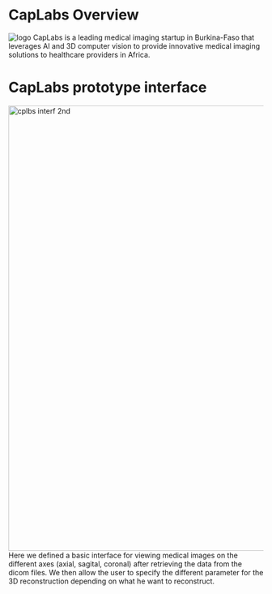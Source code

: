 # CapLabs Overview
![logo](https://github.com/CapLabs-ai/MVP/assets/138379514/6bc623dc-0bd1-4ded-b376-ce54e5426946)
CapLabs is a leading medical imaging startup in Burkina-Faso that leverages AI and 3D computer vision to provide innovative medical imaging solutions to healthcare providers in Africa.

# CapLabs prototype interface
<img width="878" alt="cplbs interf 2nd" src="https://github.com/CapLabs-ai/MVP/assets/92258644/1550a003-8317-4e21-a13b-5f043c22e4dc">
Here we defined a basic interface for viewing medical images on the different axes (axial, sagital, coronal) after retrieving the data from the dicom files. We then allow the user to specify the different parameter for the 3D reconstruction depending on what he want to reconstruct.
